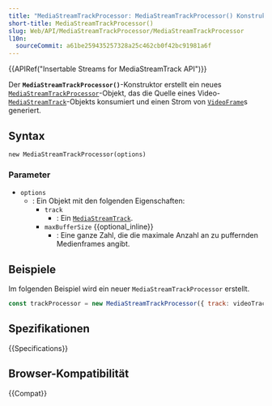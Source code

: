 ```yaml
---
title: "MediaStreamTrackProcessor: MediaStreamTrackProcessor() Konstruktor"
short-title: MediaStreamTrackProcessor()
slug: Web/API/MediaStreamTrackProcessor/MediaStreamTrackProcessor
l10n:
  sourceCommit: a61be259435257328a25c462cb0f42bc91981a6f
---
```


{{APIRef("Insertable Streams for MediaStreamTrack API")}}

Der **`MediaStreamTrackProcessor()`**-Konstruktor erstellt ein neues [`MediaStreamTrackProcessor`](/de/docs/Web/API/MediaStreamTrackProcessor)-Objekt, das die Quelle eines Video-[`MediaStreamTrack`](/de/docs/Web/API/MediaStreamTrack)-Objekts konsumiert und einen Strom von [`VideoFrame`](/de/docs/Web/API/VideoFrame)s generiert.

## Syntax

```js-nolint
new MediaStreamTrackProcessor(options)
```

### Parameter

- `options`
  - : Ein Objekt mit den folgenden Eigenschaften:
    - `track`
      - : Ein [`MediaStreamTrack`](/de/docs/Web/API/MediaStreamTrack).
    - `maxBufferSize` {{optional_inline}}
      - : Eine ganze Zahl, die die maximale Anzahl an zu puffernden Medienframes angibt.

## Beispiele

Im folgenden Beispiel wird ein neuer `MediaStreamTrackProcessor` erstellt.

```js
const trackProcessor = new MediaStreamTrackProcessor({ track: videoTrack });
```

## Spezifikationen

{{Specifications}}

## Browser-Kompatibilität

{{Compat}}
